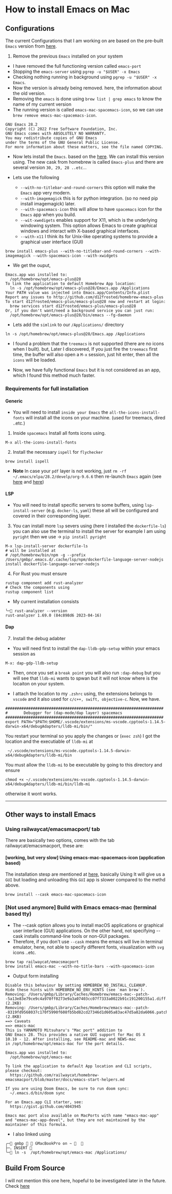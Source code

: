 # How to install Emacs on Mac

## Configurations
The current Configurations that I am working on are based on the pre-built
`Emacs` version from [here](https://github.com/d12frosted/homebrew-emacs-plus#no-titlebar).

1. Remove the previous `Emacs` installed on your system
- I have removed the full functioning version called `emacs-port`
- Stopping the `emacs-server` using `pgrep -u "$USER" -x Emacs`
- Checking nothing running in background using `pgrep -u "$USER" -x Emacs`.
- Now the version is already being removed. here, the information about the old version.
- Removing the `emacs` is done using `brew list | grep emacs` to know the name of my current version
- The running version is called `emacs-mac-spacemacs-icon`, so we can use `brew remove emacs-mac-spacemacs-icon`.

```shell
GNU Emacs 28.2
Copyright (C) 2022 Free Software Foundation, Inc.
GNU Emacs comes with ABSOLUTELY NO WARRANTY.
You may redistribute copies of GNU Emacs
under the terms of the GNU General Public License.
For more information about these matters, see the file named COPYING.
```
- Now lets install the `Emacs`. based on the
  [here](https://github.com/d12frosted/homebrew-emacs-plus#no-titlebar). We can
  install this version using. The new cask from homebrew is called
  `Emacs-plus` and there are several version `30, 29, 28 ..etc.`.

- Lets use the following
    - `--with-no-titlebar-and-round-corners` this option will make the `Emacs` app very modern.
    - `--with-imagemagick` this is for python integration. (so no need pip install imagemagick) later.
    - `--with-spacemacs-icon` this will allow to have `spacemacs` icon for the `Emacs` app when you build.
    - `--wit-xwedigets` enables support for X11, which is the underlying windowing
      system. This option allows Emacs to create graphical windows and interact
      with X-based graphical interfaces.
    - `--with-x11` I think its for Unix-like operating systems to provide a graphical user interface (GUI)

```shell
brew install emacs-plus --with-no-titlebar-and-round-corners --with-imagemagick --with-spacemacs-icon --with-xwidgets
```

- We get the ouput,
```shell
Emacs.app was installed to:
  /opt/homebrew/opt/emacs-plus@28
To link the application to default Homebrew App location:
  ln -s /opt/homebrew/opt/emacs-plus@28/Emacs.app /Applications
Your PATH value was injected into Emacs.app/Contents/Info.plist
Report any issues to http://github.com/d12frosted/homebrew-emacs-plus
To start d12frosted/emacs-plus/emacs-plus@28 now and restart at login:
  brew services start d12frosted/emacs-plus/emacs-plus@28
Or, if you don't want/need a background service you can just run:
  /opt/homebrew/opt/emacs-plus@28/bin/emacs --fg-daemon
```
- Lets add the `simlink` to our `/Applications/` directory

```shell
ln -s /opt/homebrew/opt/emacs-plus@28/Emacs.app /Applications
```

- I found a problem that the `treemacs` is not supported (there are no icons
  when I built). but, Later I discovered, If you just fire the `treemacs` first
  time, the buffer will also open a `M-x` session, just hit enter, then all the
  `icons` will be loaded.

- Now, we have fully functional `Emacs` but it is not considered as an app,
  which I found this method much faster.

### Requirements for full installation
#### Generic
- You will need to install `inside your Emacs`  the
  `all-the-icons-install-fonts` will install all the icons on your machine.
  (used for treemacs, dired ..etc.)

1. Inside `spacemacs` Install all fonts icons using.
```elisp
M-x all-the-icons-install-fonts

```
2. Install the necessary `ispell` for `flychecker`

```shell
brew install ispell
```

- **Note** In case your `pdf` layer is not working, just `rm -rf
  ~/.emacs/elpa/28.2/develp/org-9.6.6` then re-launch `Emacs` again (see
  [here](https://github.com/syl20bnr/spacemacs/issues/15869) and
  [here](https://github.com/syl20bnr/spacemacs/issues/15896))

#### LSP
- You will need to install specific servers to some buffers, using
  `lsp-install-server` (e.g. `docker-ls`, `yaml`) these all will be configured
  and covered in their corresponding layer.

3. You can install more `lsp` severs using (here I installed the
   `dockerfile-ls`) you can also use the terminal to install the server for
   example I am using `pyright` then we use ->  `pip install pyright`

```elisp
M-x lsp-install-server dockerfile-ls
# will be installed at
# /opt/homebrew/bin/npm -g --prefix /Users/gmbp/.emacs.d/.cache/lsp/npm/dockerfile-language-server-nodejs install dockerfile-language-server-nodejs
```

4. For Rust you must ensure
```shell
rustup component add rust-analyzer
# Check the components using
rustup component list
```
- My current installation consists
```shell
╰─ rust-analyzer --version
rust-analyzer 1.69.0 (84c898d6 2023-04-16)

```

#### Dap

7. Install the debug adabter
-  You will need first to install the `dap-lldb-gdp-setup` within your emacs session as
```elisp
M-x: dap-gdp-lldb-setup
```
- Then, once you set a `break point` you will also run `:dap-debug` but you will see that `lldb-mi` wants to spwan but
it will not know where is the locaiton on your system.

- I attach the location to my `.zshrc` using, the extensions belongs to `vscode` and it also used for `c/c++, swift,
  objective-c`. Now, we have.

```shell
#####################################################################
#       Debugger for (dap-mode/dap layer) spacemacs
#####################################################################
export PATH="$PATH:$HOME/.vscode/extensions/ms-vscode.cpptools-1.14.5-darwin-x64/debugAdapters/lldb-mi/bin/"

```
You restart your terminal so you apply the changes or (`exec zsh`)
I got the location and the executiable of `lldb-mi` at

```shell
 ~/.vscode/extensions/ms-vscode.cpptools-1.14.5-darwin-x64/debugAdapters/lldb-mi/bin
```
You must allow the `lldb-mi` to be executable by going to this directory and ensure

```shell
chmod +x ~/.vscode/extensions/ms-vscode.cpptools-1.14.5-darwin-x64/debugAdapters/lldb-mi/bin/lldb-mi
```
otherwise it wont works.

---

## Other ways to install Emacs
### Using railwaycat/emacsmacport/ tab
There are basically two options, comes with the tab railwaycat/emacsmacport, these are:

#### [working, but very slow] Using emacs-mac-spacemacs-icon (application based)
The installation stesp are mentioned at [here](./emacs_with_mac_arm64.md), basically Using
It will give us a `GUI` but loading and unloading this `GUI` app is slower compared to the methd above.

```brew
brew install --cask emacs-mac-spacemacs-icon
```

### [Not used anymore] Build with Emacs emacs-mac (terminal based tty)
- The --cask option allows you to install macOS applications or graphical user
  interface (GUI) applications. On the other hand, not specifying --cask
  installs command-line tools or non-GUI packages.
- Therefore, if you don't use `--cask` means the emacs will live in terminal
  emulator, hene, not able to specify different fonts, visualization with `svg`
  icons ..etc.

```shell
brew tap railwaycat/emacsmacport
brew install emacs-mac --with-no-title-bars --with-spacemacs-icon
```


- Output form installing

```shell
Disable this behaviour by setting HOMEBREW_NO_INSTALL_CLEANUP.
Hide these hints with HOMEBREW_NO_ENV_HINTS (see `man brew`).
Removing: /Users/gmbp/Library/Caches/Homebrew/emacs-mac--patch--5a13e83e79ce9c4a970ff0273e9a3a07403cc07f7333a0022b91c191200155a1.diff... (2.2KB)
Removing: /Users/gmbp/Library/Caches/Homebrew/emacs-mac--patch--8319fd9568037c170f5990f608fb5bd82cd27346d1d605a83ac47d5a82da6066.patch... (2.8KB)
==> Caveats
==> emacs-mac
This is YAMAMOTO Mitsuharu's "Mac port" addition to
GNU Emacs 28. This provides a native GUI support for Mac OS X
10.10 - 12. After installing, see README-mac and NEWS-mac
in /opt/homebrew/opt/emacs-mac for the port details.

Emacs.app was installed to:
  /opt/homebrew/opt/emacs-mac

To link the application to default App location and CLI scripts, please checkout:
  https://github.com/railwaycat/homebrew-emacsmacport/blob/master/docs/emacs-start-helpers.md

If you are using Doom Emacs, be sure to run doom sync:
  ~/.emacs.d/bin/doom sync

For an Emacs.app CLI starter, see:
  https://gist.github.com/4043945

Emacs mac port also available on MacPorts with name "emacs-mac-app" and "emacs-mac-app-devel", but they are not maintained by the maintainer of this formula.
```
- I also linked using
```shell
╭─ gmbp   GMacBookPro on ~   
├─ﮧ INSERT 
╰─ ln -s  /opt/homebrew/opt/emacs-mac /Applications/
```
## Build From Source
I will not mention this one here, hopeful to be investigated later in the
future. Check [here](https://github.com/jimeh/build-emacs-for-macos)

